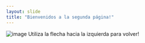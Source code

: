 ```yaml
---
layout: slide
title: "Bienvenidos a la segunda página!"
---
```

![image](https://user-images.githubusercontent.com/83726991/117354254-829bd200-ae87-11eb-9666-ccc7c10a958e.png)
Utiliza la flecha hacia la izquierda para volver!
